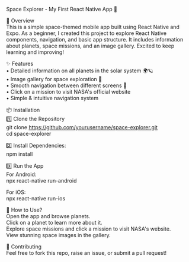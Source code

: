 Space Explorer - My First React Native App 🚀

📌 Overview<br>
This is a simple space-themed mobile app built using React Native and Expo. As a beginner, I created this project to explore React Native components, navigation, and basic app structure. It includes information about planets, space missions, and an image gallery. Excited to keep learning and improving!

✨ Features<br>
• Detailed information on all planets in the solar system 🌍🪐<br>
• Image gallery for space exploration 📸<br>
• Smooth navigation between different screens 🚀<br>
• Click on a mission to visit NASA's official website<br>
• Simple & intuitive navigation system<br>


📦 Installation<br>
1️⃣ Clone the Repository<br>
git clone https://github.com/yourusername/space-explorer.git<br>
cd space-explorer

2️⃣ Install Dependencies: <br>
npm install

3️⃣ Run the App<br>
For Android:<br>
npx react-native run-android

For iOS:<br>
npx react-native run-ios


🚀 How to Use?<br>
Open the app and browse planets.<br>
Click on a planet to learn more about it.<br>
Explore space missions and click a mission to visit NASA's website.<br>
View stunning space images in the gallery.<br>

🤝 Contributing<br>
Feel free to fork this repo, raise an issue, or submit a pull request!